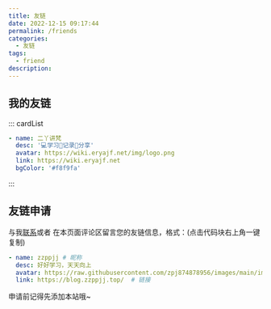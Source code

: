 ```yaml
---
title: 友链
date: 2022-12-15 09:17:44
permalink: /friends
categories:
  - 友链
tags:
  - friend
description:
---
```


<!--
普通卡片列表容器，可用于友情链接、项目推荐、古诗词展示等。
cardList 后面可跟随一个数字表示每行最多显示多少个，选值范围1~4，默认3。在小屏时会根据屏幕宽度减少每行显示数量。
-->

## 我的友链

::: cardList

```yaml
- name: 二丫讲梵
  desc: '💻学习📝记录🔗分享'
  avatar: https://wiki.eryajf.net/img/logo.png
  link: https://wiki.eryajf.net
  bgColor: '#f8f9fa'
```

:::

## 友链申请

与我[联系](/about/)或者 在本页面评论区留言您的友链信息，格式：(点击代码块右上角一键复制)

```yaml
- name: zzppjj # 昵称
  desc: 好好学习，天天向上
  avatar: https://raw.githubusercontent.com/zpj874878956/images/main/img/20221212logo.png # 头像
  link: https://blog.zzppjj.top/  # 链接
```

申请前记得先添加本站哦~
